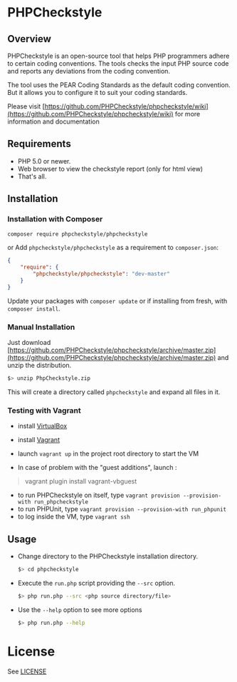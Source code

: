 # PHPCheckstyle

## Overview

PHPCheckstyle is an open-source tool that helps PHP programmers 
adhere to certain coding conventions. The tools checks the input PHP 
source code and reports any deviations from the coding convention.

The tool uses the PEAR Coding Standards as the default coding convention. 
But it allows you to configure it to suit your coding standards.

Please visit [https://github.com/PHPCheckstyle/phpcheckstyle/wiki](https://github.com/PHPCheckstyle/phpcheckstyle/wiki) for
more information and documentation


## Requirements

- PHP 5.0 or newer. 
- Web browser to view the checkstyle report (only for html view)
- That's all. 


## Installation

### Installation with Composer

```sh
composer require phpcheckstyle/phpcheckstyle
```

or Add `phpcheckstyle/phpcheckstyle` as a requirement to `composer.json`:

```json
{
    "require": {
        "phpcheckstyle/phpcheckstyle": "dev-master"
    }
}
```

Update your packages with `composer update` or if installing from fresh, with `composer install`.

### Manual Installation

Just download [https://github.com/PHPCheckstyle/phpcheckstyle/archive/master.zip](https://github.com/PHPCheckstyle/phpcheckstyle/archive/master.zip) and unzip the distribution.

```bash
$> unzip PhpCheckstyle.zip
```

This will create a directory called `phpcheckstyle` and expand all 
files in it.


### Testing with Vagrant

* install [VirtualBox](https://www.virtualbox.org/)
* install [Vagrant](https://www.vagrantup.com/)
* launch `vagrant up`  in the project root directory to start the VM

* In case of problem with the "guest additions", launch :
 
>vagrant plugin install vagrant-vbguest

* to run PHPCheckstyle on itself, type `vagrant provision --provision-with run_phpcheckstyle`
* to run PHPUnit, type `vagrant provision --provision-with run_phpunit`
* to log inside the VM, type `vagrant ssh`

## Usage

- Change directory to the PHPCheckstyle installation directory.

  ```bash
  $> cd phpcheckstyle
  ```

- Execute the `run.php` script providing the `--src` option.

  ```bash
  $> php run.php --src <php source directory/file>
  ```

- Use the `--help` option to see more options

  ```bash
  $> php run.php --help
  ```


# License
See [LICENSE](/LICENSE.txt)
